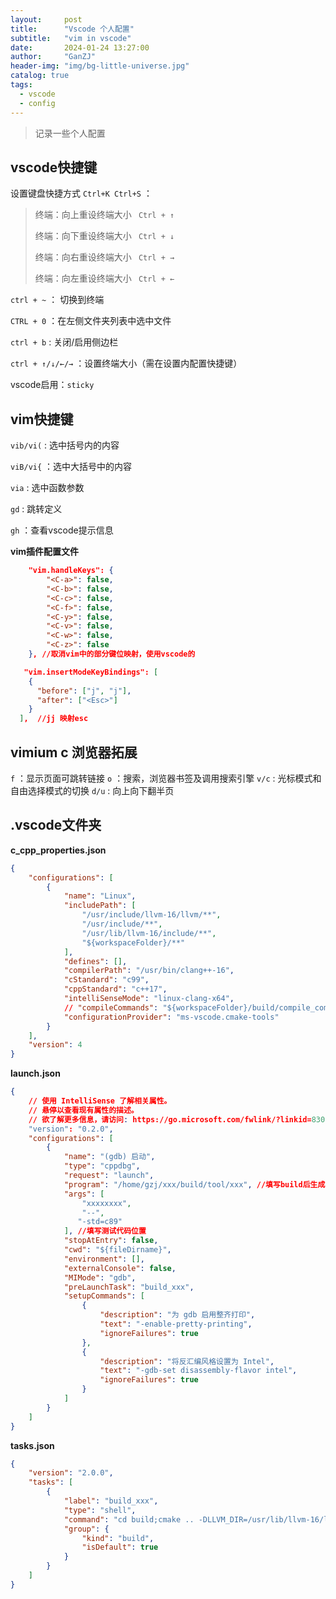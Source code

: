 ```yaml
---
layout:     post
title:      "Vscode 个人配置"
subtitle:   "vim in vscode"
date:       2024-01-24 13:27:00
author:     "GanZJ"
header-img: "img/bg-little-universe.jpg"
catalog: true
tags:
  - vscode
  - config
---
```




> 记录一些个人配置

## vscode快捷键

设置键盘快捷方式 `Ctrl+K Ctrl+S` ：

> 终端：向上重设终端大小   ` Ctrl + ↑`
>
> 终端：向下重设终端大小   ` Ctrl + ↓`
>
> 终端：向右重设终端大小   ` Ctrl + →`
>
> 终端：向左重设终端大小   ` Ctrl + ←`

`ctrl + ~` ： 切换到终端

`CTRL + 0` ：在左侧文件夹列表中选中文件

`ctrl + b` : 关闭/启用侧边栏

`ctrl + ↑/↓/←/→` ：设置终端大小（需在设置内配置快捷键）

vscode启用：`sticky`



## vim快捷键

`vib/vi(` : 选中括号内的内容

`viB/vi{` ：选中大括号中的内容

`via` : 选中函数参数

`gd` : 跳转定义 

`gh` ：查看vscode提示信息

**vim插件配置文件**

```json
    "vim.handleKeys": {
        "<C-a>": false,
        "<C-b>": false,
        "<C-c>": false,
        "<C-f>": false,
        "<C-y>": false,
        "<C-v>": false,
        "<C-w>": false,
        "<C-z>": false
    }, //取消vim中的部分键位映射，使用vscode的

   "vim.insertModeKeyBindings": [
    {
      "before": ["j", "j"],
      "after": ["<Esc>"]
    }
  ],  //jj 映射esc
```



## vimium c 浏览器拓展

`f` ：显示页面可跳转链接
`o` ：搜索，浏览器书签及调用搜索引擎
`v/c` : 光标模式和自由选择模式的切换
`d/u` : 向上向下翻半页 



## .vscode文件夹

**c_cpp_properties.json**

```json
{
    "configurations": [
        {
            "name": "Linux",
            "includePath": [
                "/usr/include/llvm-16/llvm/**",
                "/usr/include/**",
                "/usr/lib/llvm-16/include/**",
                "${workspaceFolder}/**"
            ],
            "defines": [],
            "compilerPath": "/usr/bin/clang++-16",
            "cStandard": "c99",
            "cppStandard": "c++17",
            "intelliSenseMode": "linux-clang-x64",
            // "compileCommands": "${workspaceFolder}/build/compile_commands.json",
            "configurationProvider": "ms-vscode.cmake-tools"
        }
    ],
    "version": 4
}
```



**launch.json**

```json
{
    // 使用 IntelliSense 了解相关属性。
    // 悬停以查看现有属性的描述。
    // 欲了解更多信息，请访问: https://go.microsoft.com/fwlink/?linkid=830387
    "version": "0.2.0",
    "configurations": [
        {
            "name": "(gdb) 启动",
            "type": "cppdbg",
            "request": "launch",
            "program": "/home/gzj/xxx/build/tool/xxx", //填写build后生成二进制文件的位置
            "args": [
				"xxxxxxxx",
                "--",
               "-std=c89"
            ], //填写测试代码位置
            "stopAtEntry": false,
            "cwd": "${fileDirname}",
            "environment": [],
            "externalConsole": false,
            "MIMode": "gdb",
            "preLaunchTask": "build_xxx",
            "setupCommands": [
                {
                    "description": "为 gdb 启用整齐打印",
                    "text": "-enable-pretty-printing",
                    "ignoreFailures": true
                },
                {
                    "description": "将反汇编风格设置为 Intel",
                    "text": "-gdb-set disassembly-flavor intel",
                    "ignoreFailures": true
                }
            ]
        }
    ]
}
```



**tasks.json**

```json
{
    "version": "2.0.0",
    "tasks": [
        {
            "label": "build_xxx",
            "type": "shell",
            "command": "cd build;cmake .. -DLLVM_DIR=/usr/lib/llvm-16/lib/cmake/llvm -DClang_DIR=/usr/lib/llvm-16/lib/cmake/clang -DALLOW_A=ON -DCXX_CHECK=ON -DCMAKE_BUILD_TYPE=Debug;make -j8 ;",//VERBOSE=1
            "group": {
                "kind": "build",
                "isDefault": true
            }
        }
    ]
}
```